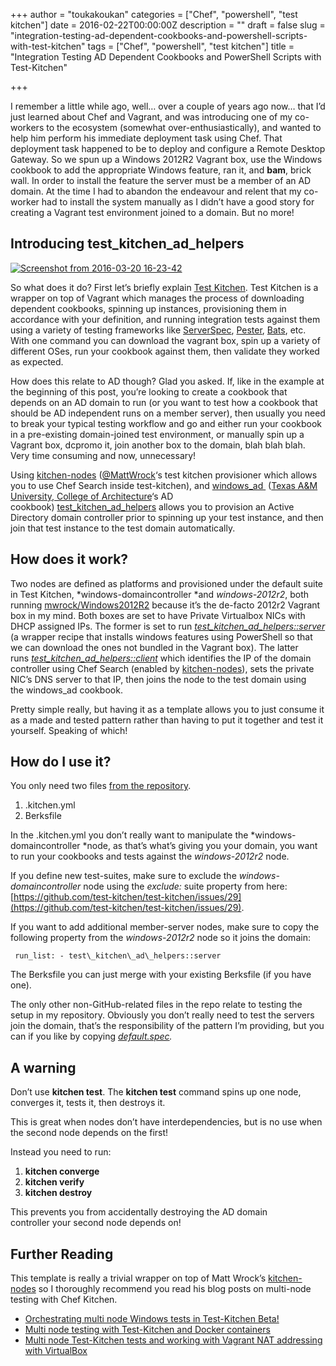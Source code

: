 +++
author = "toukakoukan"
categories = ["Chef", "powershell", "test kitchen"]
date = 2016-02-22T00:00:00Z
description = ""
draft = false
slug = "integration-testing-ad-dependent-cookbooks-and-powershell-scripts-with-test-kitchen"
tags = ["Chef", "powershell", "test kitchen"]
title = "Integration Testing AD Dependent Cookbooks and PowerShell Scripts with Test-Kitchen"

+++

I remember a little while ago, well… over a couple of years ago now… that I’d just learned about Chef and Vagrant, and was introducing one of my co-workers to the ecosystem (somewhat over-enthusiastically), and wanted to help him perform his immediate deployment task using Chef. That deployment task happened to be to deploy and configure a Remote Desktop Gateway. So we spun up a Windows 2012R2 Vagrant box, use the Windows cookbook to add the appropriate Windows feature, ran it, and **bam**, brick wall. In order to install the feature the server must be a member of an AD domain. At the time I had to abandon the endeavour and relent that my co-worker had to install the system manually as I didn’t have a good story for creating a Vagrant test environment joined to a domain. But no more!


## Introducing test\_kitchen\_ad\_helpers

[![Screenshot from 2016-03-20 16-23-42](/images/2016/02/Screenshot-from-2016-03-20-16-23-42.png)](/images/2016/02/Screenshot-from-2016-03-20-16-23-42.png)

So what does it do? First let’s briefly explain [Test Kitchen](http://kitchen.ci/). Test Kitchen is a wrapper on top of Vagrant which manages the process of downloading dependent cookbooks, spinning up instances, provisioning them in accordance with your definition, and running integration tests against them using a variety of testing frameworks like [ServerSpec](http://serverspec.org/), [Pester](https://github.com/test-kitchen/kitchen-pester), [Bats](https://github.com/sstephenson/bats), etc. With one command you can download the vagrant box, spin up a variety of different OSes, run your cookbook against them, then validate they worked as expected.

How does this relate to AD though? Glad you asked. If, like in the example at the beginning of this post, you’re looking to create a cookbook that depends on an AD domain to run (or you want to test how a cookbook that should be AD independent runs on a member server), then usually you need to break your typical testing workflow and go and either run your cookbook in a pre-existing domain-joined test environment, or manually spin up a Vagrant box, dcpromo it, join another box to the domain, blah blah blah. Very time consuming and now, unnecessary!

Using [kitchen-nodes](https://github.com/mwrock/kitchen-nodes) ([@MattWrock](https://twitter.com/mwrockx)‘s test kitchen provisioner which allows you to use Chef Search inside test-kitchen), and [windows\_ad ](https://github.com/TAMUArch/cookbook.windows_ad) ([Texas A&M University, College of Architecture](http://www.arch.tamu.edu/)‘s AD cookbook) [test\_kitchen\_ad\_helpers](https://github.com/Sam-Martin/test_kitchen_ad_helpers) allows you to provision an Active Directory domain controller prior to spinning up your test instance, and then join that test instance to the test domain automatically.


## How does it work?

Two nodes are defined as platforms and provisioned under the default suite in Test Kitchen, *windows-domaincontroller *and *windows-2012r2*, both running [mwrock/Windows2012R2](https://atlas.hashicorp.com/mwrock/boxes/Windows2012R2) because it’s the de-facto 2012r2 Vagrant box in my mind. Both boxes are set to have Private Virtualbox NICs with DHCP assigned IPs. The former is set to run *[test\_kitchen\_ad\_helpers::server](https://github.com/Sam-Martin/test_kitchen_ad_helpers/blob/master/recipes/server.rb)* (a wrapper recipe that installs windows features using PowerShell so that we can download the ones not bundled in the Vagrant box). The latter runs *[test\_kitchen\_ad\_helpers::client](https://github.com/Sam-Martin/test_kitchen_ad_helpers/blob/master/recipes/client.rb)* which identifies the IP of the domain controller using Chef Search (enabled by [kitchen-nodes](https://github.com/mwrock/kitchen-nodes)), sets the private NIC’s DNS server to that IP, then joins the node to the test domain using the windows_ad cookbook.

Pretty simple really, but having it as a template allows you to just consume it as a made and tested pattern rather than having to put it together and test it yourself. Speaking of which!


## How do I use it?

You only need two files [from the repository](https://github.com/Sam-Martin/test_kitchen_ad_helpers).

1. .kitchen.yml
2. Berksfile

In the .kitchen.yml you don’t really want to manipulate the *windows-domaincontroller *node, as that’s what’s giving you your domain, you want to run your cookbooks and tests against the *windows-2012r2* node.

If you define new test-suites, make sure to exclude the *windows-domaincontroller* node using the *exclude:* suite property from here: [https://github.com/test-kitchen/test-kitchen/issues/29](https://github.com/test-kitchen/test-kitchen/issues/29).

If you want to add additional member-server nodes, make sure to copy the following property from the *windows-2012r2* node so it joins the domain:

` run_list: - test\_kitchen\_ad\_helpers::server`

The Berksfile you can just merge with your existing Berksfile (if you have one).

The only other non-GitHub-related files in the repo relate to testing the setup in my repository. Obviously you don’t really need to test the servers join the domain, that’s the responsibility of the pattern I’m providing, but you can if you like by copying *[default.spec](https://github.com/Sam-Martin/test_kitchen_ad_template/blob/master/test/integration/default/serverspec/default_spec.rb).*


## A warning

Don’t use **kitchen test**. The **kitchen test** command spins up one node, converges it, tests it, then destroys it.

This is great when nodes don’t have interdependencies, but is no use when the second node depends on the first!

Instead you need to run:

1. **kitchen converge**
2. **kitchen verify**
3. **kitchen destroy**

This prevents you from accidentally destroying the AD domain controller your second node depends on!


## Further Reading

This template is really a trivial wrapper on top of Matt Wrock’s [kitchen-nodes](https://github.com/mwrock/kitchen-nodes) so I thoroughly recommend you read his blog posts on multi-node testing with Chef Kitchen.

- [Orchestrating multi node Windows tests in Test-Kitchen Beta!](http://www.hurryupandwait.io/blog/orchestrating-multi-server-tests-in-test-kitchen)
- [Multi node testing with Test-Kitchen and Docker containers](http://www.hurryupandwait.io/blog/multi-node-testing-with-test-kitchen-and-docker)
- [Multi node Test-Kitchen tests and working with Vagrant NAT addressing with VirtualBox](http://www.hurryupandwait.io/blog/multi-node-test-kitchen-tests-and-working-with-vagrant-nat-addressing-with-virtualbox)


